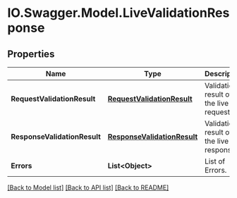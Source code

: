 # IO.Swagger.Model.LiveValidationResponse
## Properties

Name | Type | Description | Notes
------------ | ------------- | ------------- | -------------
**RequestValidationResult** | [**RequestValidationResult**](RequestValidationResult.md) | Validation result of the live request | [optional] 
**ResponseValidationResult** | [**ResponseValidationResult**](ResponseValidationResult.md) | Validation result of the live response | [optional] 
**Errors** | **List&lt;Object&gt;** | List of Errors. | [optional] 

[[Back to Model list]](../README.md#documentation-for-models) [[Back to API list]](../README.md#documentation-for-api-endpoints) [[Back to README]](../README.md)

